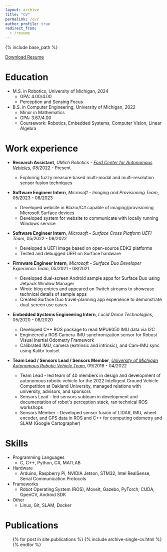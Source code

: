 ```yaml
---
layout: archive
title: "CV"
permalink: /cv/
author_profile: true
redirect_from:
  - /resume
---
```


{% include base_path %}

[Download Resume](http://hvak.github.io/files/Hersh_Vakharia_Resume.pdf)

Education
======
* M.S. in Robotics, University of Michigan, 2024
  * GPA: 4.00/4.00
  * Perception and Sensing Focus
* B.S. in Computer Engineering, University of Michigan, 2022
  * Minor in Mathematics
  * GPA: 3.67/4.00
  * Coursework: Robotics, Embedded Systems, Computer Vision, Linear Algebra

Work experience
======
* **Research Assistant**, *UMich Robotics - [Ford Center for Autonomous Vehicles](https://fcav.engin.umich.edu/)*, 08/2022 - Present
  * Exploring fuzzy measure based multi-modal and multi-resolution sensor fusion techniques

* **Software Engineer Intern**, *Microsoft - Imaging and Provisioning Team*, 05/2023 - 08/2023
  * Developed website in Blazor/C# capable of imaging/provisioning Microsoft Surface devices
  * Developed system for website to communicate with locally running Windows service

* **Software Engineer Intern**, *Microsoft - Surface Cross Platform UEFI Team*, 05/2022 - 08/2022
  * Developed a UEFI image based on open-source EDK2 platforms
  * Tested and debugged UEFI on Surface hardware
  
* **Firmware Engineer Intern**, *Microsoft - Surface Duo Developer Experience Team*, 05/2021 - 08/2021
  * Developed dual-screen Android sample apps for Surface Duo using Jetpack Window Manager
  * Wrote blog entries and appeared on Twitch streams to showcase technical details of sample apps
  * Created Surface Duo travel-planning app experience to demonstrate dual-screen use cases

* **Embedded Systems Engineering Intern**, *Lucid Drone Technologies*, 05/2020 - 08/2020
  * Developed C++ ROS package to read MPU6050 IMU data via I2C
  * Engineered a ROS Camera-IMU synchronization sensor for Robust Visual Inertial Odometry Framework
  * Calibrated IMU, camera (extrinsic and intrinsic), and Cam-IMU sync using Kalibr toolset
  
* **Team Lead / Sensors Lead / Sensors Member**, *[University of Michigan Autonomous Robotic Vehicle Team](https://www.umarv.com/)*, 09/2018 - 04/2022
  * Team Lead - led team of 40 members in design and development of autonomous robotic vehicle for the 2022 Intelligent Ground Vehicle Competition at Oakland University, managed relations with university, advisors, and sponsors
  * Sensors Lead - led sensors subteam in development and documentation of robot's perception stack, ran technical ROS workshops
  * Sensors Member - Developed sensor fusion of LIDAR, IMU, wheel encoder, and GPS data in ROS and C++ for computing odometry and SLAM (Google Cartographer)
  
Skills
======
* Programming Languages
  * C, C++, Python, C#, MATLAB
* Hardware
  * Arduino, Raspberry Pi, NVIDIA Jetson, STM32, Intel RealSense, Serial Communication Protocols
* Frameworks
  * Robot Operating System (ROS), MoveIt, Gazebo, PyTorch, CUDA, OpenCV, Android SDK
* Other
  * Linux, Git, SLAM, Docker

Publications
======
  <ul>{% for post in site.publications %}
    {% include archive-single-cv.html %}
  {% endfor %}</ul>
  

